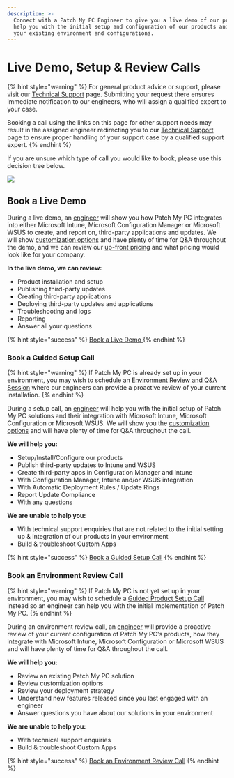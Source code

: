 ```yaml
---
description: >-
  Connect with a Patch My PC Engineer to give you a live demo of our products,
  help you with the initial setup and configuration of our products and review
  your existing environment and configurations.
---
```


# Live Demo, Setup & Review Calls

{% hint style="warning" %}
For general product advice or support, please visit our [Technical Support](https://patchmypc.com/technical-support) page. Submitting your request there ensures immediate notification to our engineers, who will assign a qualified expert to your case.



Booking a call using the links on this page for other support needs may result in the assigned engineer redirecting you to our [Technical Support](https://patchmypc.com/technical-support) page to ensure proper handling of your support case by a qualified support expert.
{% endhint %}

If you are unsure which type of call you would like to book, please use this decision tree below.

![](/_images/image-%28595%29.png-"Book-a-call-decision-tree" "")

## Book a Live Demo

During a live demo, an [engineer](https://patchmypc.com/about-us#meet-the-team) will show you how Patch My PC integrates into either Microsoft Intune, Microsoft Configuration Manager or Microsoft WSUS to create, and report on, third-party applications and updates. We will show [customization options](https://patchmypc.com/custom-options-available-for-third-party-updates-and-applications) and have plenty of time for Q\&A throughout the demo, and we can review our [up-front pricing](https://patchmypc.com/request-quote#pricing-chart) and what pricing would look like for your company.

**In the live demo, we can review:**

* Product installation and setup
* Publishing third-party updates
* Creating third-party applications
* Deploying third-party updates and applications
* Troubleshooting and logs
* Reporting
* Answer all your questions

{% hint style="success" %}
[Book a Live Demo](https://patchmypc.com/schedule-live-demo)[ ](https://patchmypc.com/schedule-live-demo?utm_source=github\&utm_medium=referral\&utm_content=docs-article)
{% endhint %}

### Book a Guided Setup Call

{% hint style="warning" %}
If Patch My PC is already set up in your environment, you may wish to schedule an [Environment Review and Q\&A Session](https://patchmypc.com/environment-review-call) where our engineers can provide a proactive review of your current installation.
{% endhint %}

During a setup call, an [engineer](https://patchmypc.com/about-us#meet-the-team) will help you with the initial setup of Patch My PC solutions and their integration with Microsoft Intune, Microsoft Configuration or Microsoft WSUS. We will show you the [customization options](https://patchmypc.com/custom-options-available-for-third-party-updates-and-applications) and will have plenty of time for Q\&A throughout the call.

**We will help you:**

* Setup/Install/Configure our products
* Publish third-party updates to Intune and WSUS
* Create third-party apps in Configuration Manager and Intune
* With Configuration Manager, Intune and/or WSUS integration
* With Automatic Deployment Rules / Update Rings
* Report Update Compliance
* With any questions

**We are unable to help you:**

* With technical support enquiries that are not related to the initial setting up & integration of our products in your environment
* Build & troubleshoot Custom Apps

{% hint style="success" %}
[Book a Guided Setup Call](https://patchmypc.com/schedule-setup-call?utm_source=github\&utm_medium=referral\&utm_content=docs-article)
{% endhint %}

### Book an Environment Review Call

{% hint style="warning" %}
If Patch My PC is not yet set up in your environment, you may wish to schedule a [Guided Product Setup Call](https://patchmypc.com/schedule-setup-call) instead so an engineer can help you with the initial implementation of Patch My PC.
{% endhint %}

During an environment review call, an [engineer](https://patchmypc.com/about-us#meet-the-team) will provide a proactive review of your current configuration of Patch My PC's products, how they integrate with Microsoft Intune, Microsoft Configuration or Microsoft WSUS and will have plenty of time for Q\&A throughout the call.

**We will help you:**

* Review an existing Patch My PC solution
* Review customization options
* Review your deployment strategy
* Understand new features released since you last engaged with an engineer
* Answer questions you have about our solutions in your environment

**We are unable to help you:**

* With technical support enquiries
* Build & troubleshoot Custom Apps

{% hint style="success" %}
[Book an Environment Review Call](https://patchmypc.com/environment-review-call?utm_source=github\&utm_medium=referral\&utm_content=docs-article)
{% endhint %}
